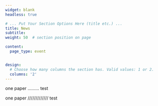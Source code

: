 ```yaml
---
widget: blank
headless: true

# ... Put Your Section Options Here (title etc.) ...
title: News
subtitle:
weight: 50  # section position on page

content:
  page_type: event


design:
  # Choose how many columns the section has. Valid values: 1 or 2.
  columns: '2'
---
```


one paper ......... test

one paper ///////////// test
